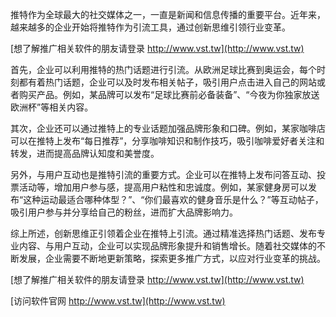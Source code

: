 推特作为全球最大的社交媒体之一，一直是新闻和信息传播的重要平台。近年来，越来越多的企业开始将推特作为引流工具，通过创新思维引领行业变革。

[想了解推广相关软件的朋友请登录 http://www.vst.tw](http://www.vst.tw)

首先，企业可以利用推特的热门话题进行引流。从欧洲足球比赛到奥运会，每个时刻都有着热门话题，企业可以及时发布相关帖子，吸引用户点击进入自己的网站或者购买产品。例如，某品牌可以发布“足球比赛前必备装备”、“今夜为你独家放送欧洲杯”等相关内容。

其次，企业还可以通过推特上的专业话题加强品牌形象和口碑。例如，某家咖啡店可以在推特上发布“每日推荐”，分享咖啡知识和制作技巧，吸引咖啡爱好者关注和转发，进而提高品牌认知度和美誉度。

另外，与用户互动也是推特引流的重要方式。企业可以在推特上发布问答互动、投票活动等，增加用户参与感，提高用户粘性和忠诚度。例如，某家健身房可以发布“这种运动最适合哪种体型？”、“你们最喜欢的健身音乐是什么？”等互动帖子，吸引用户参与并分享给自己的粉丝，进而扩大品牌影响力。

综上所述，创新思维正引领着企业在推特上引流。通过精准选择热门话题、发布专业内容、与用户互动，企业可以实现品牌形象提升和销售增长。随着社交媒体的不断发展，企业需要不断地更新策略，探索更多推广方式，以应对行业变革的挑战。

[想了解推广相关软件的朋友请登录 http://www.vst.tw](http://www.vst.tw)


[访问软件官网 http://www.vst.tw](http://www.vst.tw)
